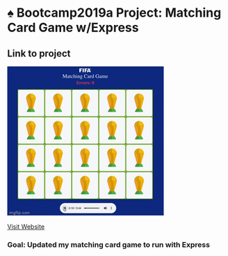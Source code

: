 # ♠️ Bootcamp2019a Project: Matching Card Game w/Express



## Link to project 

<a href="https://fifa22matching.netlify.app" rel="nofollow"><img src="fifa.gif" alt=""></a>

<a href="https://fifa22matching.netlify.app" rel="nofollow">Visit Website</a>



### Goal: Updated my matching card game to run with Express 
